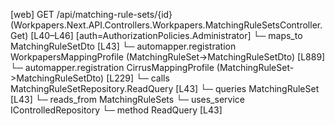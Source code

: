 [web] GET /api/matching-rule-sets/{id}  (Workpapers.Next.API.Controllers.Workpapers.MatchingRuleSetsController.Get)  [L40–L46] [auth=AuthorizationPolicies.Administrator]
  └─ maps_to MatchingRuleSetDto [L43]
    └─ automapper.registration WorkpapersMappingProfile (MatchingRuleSet->MatchingRuleSetDto) [L889]
    └─ automapper.registration CirrusMappingProfile (MatchingRuleSet->MatchingRuleSetDto) [L229]
  └─ calls MatchingRuleSetRepository.ReadQuery [L43]
  └─ queries MatchingRuleSet [L43]
    └─ reads_from MatchingRuleSets
  └─ uses_service IControlledRepository<MatchingRuleSet>
    └─ method ReadQuery [L43]

